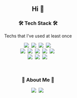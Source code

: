 <h2 align = 'center'>Hi 👋</h2>

<h3 align="center">🛠 Tech Stack 🛠</h3>
<p align="center"> Techs that I've used at least once </p>
<p align="center">
  <img src="https://img.shields.io/badge/Python-3766AB?style=flat-square&logo=Python&logoColor=white"/></a>&nbsp 
  <img src="https://img.shields.io/badge/C++-00599C?style=flat-square&logo=C%2B%2B&logoColor=white"/></a>&nbsp 
  <img src="https://img.shields.io/badge/Mysql-E6B91E?style=flat-square&logo=MySql&logoColor=white"/></a>&nbsp
  <img src="https://img.shields.io/badge/GitHub-181717?style=flat-square&logo=github"/></a>&nbsp
  <br>
  <img src="https://img.shields.io/badge/HTML5-E34F26?style=flat-square&logo=HTML5&logoColor=white"/></a>&nbsp
  <img src="https://img.shields.io/badge/CSS-1572B6?style=flat-square&logo=css3&logoColor=white"/></a>&nbsp
  <img src="https://img.shields.io/badge/JavaScript-ffb13b?style=flat-square&logo=javascript&logoColor=white"/></a>&nbsp
  <img src="https://img.shields.io/badge/Django-092E20?style=flat-square&logo=Django&logoColor=white"/></a>&nbsp 
  <img src="https://img.shields.io/badge/AWS-333664?style=flat-square&logo=amazon-aws&logoColor=white"/></a>&nbsp
  <br>
  <img src="https://img.shields.io/badge/Jupyter Notebook-F37626?style=flat-square&logo=jupyter&logoColor=white"/></a>&nbsp
  <img src="https://img.shields.io/badge/Visual Studio Code-007ACC?style=flat-square&logo=visualstudiocode&logoColor=white"/></a>&nbsp
  <img src="https://img.shields.io/badge/Visual Studio-5C2D91?style=flat-square&logo=visualstudio&logoColor=white"/></a>&nbsp
</p>

<br>

<h3 align="center">🧸 About Me 🧸</h3>
<p align="center">
  <a href="https://www.instagram.com/5_pang/?hl=ko" target ="_blank"><img src="https://img.shields.io/badge/Instagram-E4405F?style=flat-square&logo=Instagram&logoColor=white&link=https://www.instagram.com/5_pang/?hl=ko"/></a>&nbsp
    <a href="https://www.facebook.com/gwanghyeog.o1" target ="_blank"><img src="https://img.shields.io/badge/Facebook-1877F2?style=flat-square&logo=Facebook&logoColor=white&link=https://www.facebook.com/gwanghyeog.o1"/></a>&nbsp

</p>

